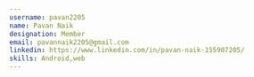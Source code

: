 ```yaml
---
username: pavan2205
name: Pavan Naik
designation: Member
email: pavannaik2205@gmail.com
linkedin: https://www.linkedin.com/in/pavan-naik-155907205/
skills: Android,web
---
```

